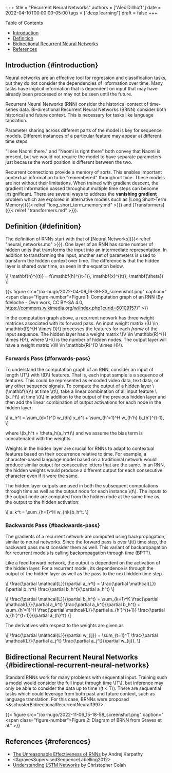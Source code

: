 +++
title = "Recurrent Neural Networks"
authors = ["Alex Dillhoff"]
date = 2022-04-10T00:00:00-05:00
tags = ["deep learning"]
draft = false
+++

<div class="ox-hugo-toc toc">

<div class="heading">Table of Contents</div>

- [Introduction](#introduction)
- [Definition](#definition)
- [Bidirectional Recurrent Neural Networks](#bidirectional-recurrent-neural-networks)
- [References](#references)

</div>
<!--endtoc-->



## Introduction {#introduction}

Neural networks are an effective tool for regression and classification tasks, but they do not consider the dependencies of information over time.
Many tasks have implicit information that is dependent on input that may have already been processed or may not be seen until the future.

Recurrent Neural Networks (RNN) consider the historical context of time-series data.
Bi-directional Recurrent Neural Networks (BRNN) consider both historical and future context. This is necessary for tasks like language tanslation.

Parameter sharing across different parts of the model is key for sequence models.
Different instances of a particular feature may appear at different time steps.

"I see Naomi there." and "Naomi is right there" both convey that Naomi is present, but we would not require the model to have separate parameters just because the word position is different between the two.

Recurrent connections provide a memory of sorts.
This enables important contextual information to be "remembered" throughout time.
These models are not without their limitations.
When trained with gradient descent, the gradient information passed throughout multiple time steps can become insignificant.
There are several ways to address the **vanishing gradient** problem which are explored in alternative models such as [Long Short-Term Memory]({{< relref "long_short_term_memory.md" >}}) and [Transformers]({{< relref "transformers.md" >}}).


## Definition {#definition}

The definition of RNNs start with that of [Neural Networks]({{< relref "neural_networks.md" >}}).
One layer of an RNN has some number of hidden units that transforms the input into an intermediate representation.
In addition to transforming the input, another set of parameters is used to transform the hidden context over time.
The difference is that the hidden layer is shared over time, as seen in the equation below.

\\[
\mathbf{h}^{(t)} = f(\mathbf{h}^{(t-1)}, \mathbf{x}^{(t)}; \mathbf{\theta})
\\]

{{< figure src="/ox-hugo/2022-04-09_16-36-33_screenshot.png" caption="<span class=\"figure-number\">Figure 1: </span>Computation graph of an RNN (By fdeloche - Own work, CC BY-SA 4.0, <https://commons.wikimedia.org/w/index.php?curid=60109157>)" >}}

In the computation graph above, a recurrent network has three weight matrices associated with its forward pass.
An input weight matrix \\(U \in \mathbb{R}^{H \times D}\\) processes the features for each _frame_ of the input sequence.
The hidden layer has a weight matrix \\(V \in \mathbb{R}^{H \times H}\\), where \\(H\\) is the number of hidden nodes.
The output layer will have a weight matrix \\(W \in \mathbb{R}^{O \times H}\\).


### Forwards Pass {#forwards-pass}

To understand the computation graph of an RNN, consider an input of length \\(T\\) with \\(D\\) features. That is, each input sample is a sequence of features. This could be represented as encoded video data, text data, or any other sequence signals.
To compute the output of a hidden layer \\(\mathbf{h}\\) at time \\(t\\), take a linear combination of all input feature \\(x\_i^t\\) at time \\(t\\) in addition to the output of the previous hidden layer and then add the linear combination of output activations for each node in the hidden layer:

\\[
a\_h^t = \sum\_{d=1}^D w\_{dh} x\_d^t + \sum\_{h'=1}^H w\_{h'h} b\_{h'}^{t-1},
\\]

where \\(b\_h^t = \theta\_h(a\_h^t)\\) and we assume the bias term is concatenated with the weights.

Weights in the hidden layer are crucial for RNNs to adapt to contextual features based on their occurrence relative to time.
For example, a character-based language model based on a traditioinal network would produce similar output for consecutive letters that are the same.
In an RNN, the hidden weights would produce a different output for each consecutive character even if it were the same.

The hidden layer outputs are used in both the subsequent computations through time as well as the output node for each instance \\(t\\). The inputs to the output node are computed from the hidden node at the same time as the output to the hidden activation:

\\[
a\_k^t = \sum\_{h=1}^H w\_{hk}b\_h^t.
\\]


### Backwards Pass {#backwards-pass}

The gradients of a recurrent network are computed using backpropagation, similar to neural networks.
Since the forward pass is over \\(t\\) time step, the backward pass must consider them as well.
This variant of backpropagation for recurrent models is calling backpropagation through time (BPTT).

Like a feed forward network, the output is dependent on the activation of the hidden layer.
For a recurrent model, its dependence is through the output of the hidden layer as well as the pass to the next hidden time step.

\\[
\frac{\partial \mathcal{L}}{\partial a\_h^t} = \frac{\partial \mathcal{L}}{\partial b\_h^t} \frac{\partial b\_h^t}{\partial a\_h^t}
\\]

\\[
\frac{\partial \mathcal{L}}{\partial b\_h^t} = \sum\_{k=1}^K \frac{\partial \mathcal{L}}{\partial a\_k^t} \frac{\partial a\_k^t}{\partial b\_h^t} + \sum\_{h'=1}^H \frac{\partial \mathcal{L}}{\partial a\_{h'}^{t+1}} \frac{\partial a\_{h'}^{t+1}}{\partial a\_{h}^t}
\\]

The derivatives with respect to the weights are given as

\\[
\frac{\partial \mathcal{L}}{\partial w\_{ij}} = \sum\_{t=1}^T \frac{\partial \mathcal{L}}{\partial a\_j^t} \frac{\partial a\_j^t}{\partial w\_{ij}}.
\\]


## Bidirectional Recurrent Neural Networks {#bidirectional-recurrent-neural-networks}

Standard RNNs work for many problems with sequential input.
Training such a model would consider the full input through time \\(T\\), but inference may only be able to consider the data up to time \\(t < T\\).
There are sequential tasks which could leverage from both past and future context, such as language translation.
For this case, BRNNs were proposed <&schusterBidirectionalRecurrentNeural1997>.

{{< figure src="/ox-hugo/2022-11-06_15-18-58_screenshot.png" caption="<span class=\"figure-number\">Figure 2: </span>Diagram of BRNN from Graves et al." >}}


## References {#references}

-   [The Unreasonable Effectiveness of RNNs](https://karpathy.github.io/2015/05/21/rnn-effectiveness/) by Andrej Karpathy
-   <&gravesSupervisedSequenceLabelling2012>
-   [Understanding LSTM Networks](http://colah.github.io/posts/2015-08-Understanding-LSTMs/) by Christopher Colah
